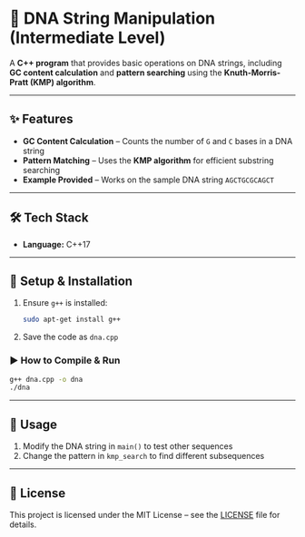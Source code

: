 # 🧬 DNA String Manipulation (Intermediate Level)

A **C++ program** that provides basic operations on DNA strings, including **GC content calculation** and **pattern searching** using the **Knuth-Morris-Pratt (KMP) algorithm**.  

---

## ✨ Features
- **GC Content Calculation** – Counts the number of `G` and `C` bases in a DNA string  
- **Pattern Matching** – Uses the **KMP algorithm** for efficient substring searching  
- **Example Provided** – Works on the sample DNA string `AGCTGCGCAGCT`  

---

## 🛠️ Tech Stack
- **Language:** C++17  

---

## 🚀 Setup & Installation
1. Ensure `g++` is installed:  
   ```bash
   sudo apt-get install g++
   ```
2. Save the code as `dna.cpp`

### ▶️ How to Compile & Run
```bash
g++ dna.cpp -o dna
./dna
```

---

## 🎯 Usage
1. Modify the DNA string in `main()` to test other sequences
2. Change the pattern in `kmp_search` to find different subsequences

---

## 📜 License
This project is licensed under the MIT License – see the [LICENSE](LICENSE) file for details.
